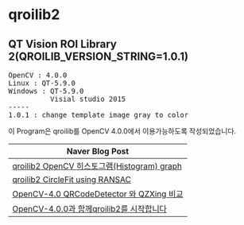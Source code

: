 # qroilib2
QT Vision ROI Library 2(QROILIB_VERSION_STRING=1.0.1)
-----
<pre>
OpenCV : 4.0.0 
Linux : QT-5.9.0
Windows : QT-5.9.0
          Visial studio 2015
-----
1.0.1 : change template image gray to color
</pre>

이 Program은 qroilib를 OpenCV 4.0.0에서 이용가능하도록 작성되었습니다.

<table>
<thead>
<tr>
<th>Naver Blog Post</th>
</tr>
</thead>
<tbody>

<tr>
<td><a href="https://blog.naver.com/jerry1455/221410819822" rel="nofollow">qroilib2 OpenCV 히스토그램(Histogram) graph</a></td>
</tr>
<tr>
<td><a href="https://blog.naver.com/jerry1455/221410626419" rel="nofollow">qroilib2 CircleFit using RANSAC</a></td>
</tr>
<tr>
<td><a href="https://blog.naver.com/jerry1455/221409799446" rel="nofollow">OpenCV-4.0 QRCodeDetector 와 QZXing 비교</a></td>
</tr>
<tr>
<td><a href="https://blog.naver.com/jerry1455/221407593234" rel="nofollow">OpenCV-4.0.0과 함께qroilib2를 시작합니다</a></td>
</tr>

</tbody>

